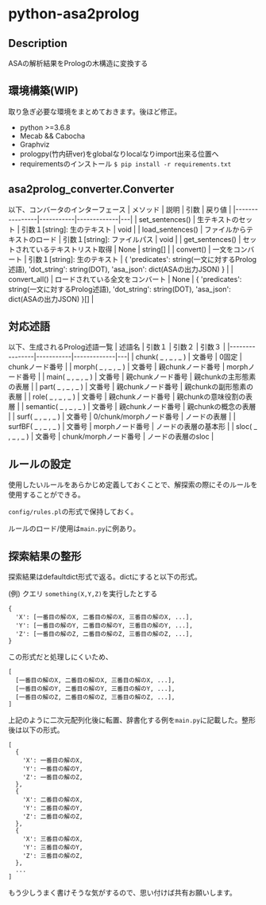 # python-asa2prolog
## Description
ASAの解析結果をPrologの木構造に変換する


## 環境構築(WIP)
取り急ぎ必要な環境をまとめておきます。後ほど修正。
- python >=3.6.8
- Mecab && Cabocha
- Graphviz
- prologpy(竹内研ver)をglobalなりlocalなりimport出来る位置へ
- requirementsのインストール ```$ pip install -r requirements.txt```


## asa2prolog_converter.Converter
以下、コンバータのインターフェース
  | メソッド | 説明 | 引数 | 戻り値 |
  |----------------|-----------|-------------|---|
  | set_sentences() | 生テキストのセット | 引数１[string]: 生のテキスト | void |
  | load_sentences() | ファイルからテキストのロード | 引数１[string]: ファイルパス | void |
  | get_sentences() | セットされているテキストリスト取得 | None | string[] |
  | convert() | 一文をコンバート | 引数１[string]: 生のテキスト | { 'predicates': string(一文に対するProlog述語), 'dot_string': string(DOT), 'asa_json': dict(ASAの出力JSON) } |
  | convert_all() | ロードされている全文をコンバート | None | { 'predicates': string(一文に対するProlog述語), 'dot_string': string(DOT), 'asa_json': dict(ASAの出力JSON) }[] |


## 対応述語
以下、生成されるProlog述語一覧
  | 述語名 | 引数１ | 引数２ | 引数３ |
  |----------------|-----------|-------------|---|
  | chunk( \_ , \_ , \_ ) | 文番号 | 0固定 | chunkノード番号 |
  | morph( \_ , \_ , \_ ) | 文番号 | 親chunkノード番号 | morphノード番号 |
  | main( \_ , \_ , \_ ) | 文番号 | 親chunkノード番号 | 親chunkの主形態素の表層 |
  | part( \_ , \_ , \_ ) | 文番号 | 親chunkノード番号 | 親chunkの副形態素の表層 |
  | role( \_ , \_ , \_ ) | 文番号 | 親chunkノード番号 | 親chunkの意味役割の表層 |
  | semantic( \_ , \_ , \_ ) | 文番号 | 親chunkノード番号 | 親chunkの概念の表層 |
  | surf( \_ , \_ , \_ ) | 文番号 | 0/chunk/morphノード番号 | ノードの表層 |
  | surfBF( \_ , \_ , \_ ) | 文番号 | morphノード番号 | ノードの表層の基本形 |
  | sloc( \_ , \_ , \_ ) | 文番号 | chunk/morphノード番号 | ノードの表層のsloc |


## ルールの設定
使用したいルールをあらかじめ定義しておくことで、解探索の際にそのルールを使用することができる。

```config/rules.pl```の形式で保持しておく。

ルールのロード/使用は```main.py```に例あり。


## 探索結果の整形
探索結果はdefaultdict形式で返る。dictにすると以下の形式。

(例) クエリ ```something(X,Y,Z)```を実行したとする
```
{
  'X': [一番目の解のX, 二番目の解のX, 三番目の解のX, ...],
  'Y': [一番目の解のY, 二番目の解のY, 三番目の解のY, ...],
  'Z': [一番目の解のZ, 二番目の解のZ, 三番目の解のZ, ...],
}
```
この形式だと処理しにくいため、
```
[
  [一番目の解のX, 二番目の解のX, 三番目の解のX, ...],
  [一番目の解のY, 二番目の解のY, 三番目の解のY, ...],
  [一番目の解のZ, 二番目の解のZ, 三番目の解のZ, ...],
]
```
上記のように二次元配列化後に転置、辞書化する例を```main.py```に記載した。整形後は以下の形式。
```
[
  {
    'X': 一番目の解のX,
    'Y': 一番目の解のY,
    'Z': 一番目の解のZ,
  },
  {
    'X': 二番目の解のX,
    'Y': 二番目の解のY,
    'Z': 二番目の解のZ,
  },
  {
    'X': 三番目の解のX,
    'Y': 三番目の解のY,
    'Z': 三番目の解のZ,
  },
  ...
]
```
もう少しうまく書けそうな気がするので、思い付けば共有お願いします。